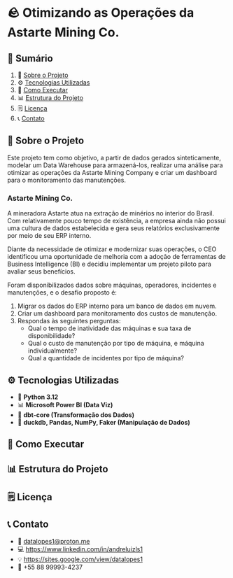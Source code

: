 # 🪨 Otimizando as Operações da Astarte Mining Co. 

## 📜 Sumário
1. 📌 [Sobre o Projeto](#-sobre-o-projeto)
2. ⚙️ [Tecnologias Utilizadas](#️-tecnologias-utilizadas)
3. 🚀 [Como Executar](#-como-executar)
4. 📊 [Estrutura do Projeto](#-estrutura-do-projeto)
5. 🗒️ [Licença](#️-licença)
6. 📞 [Contato](#-contato)

## 📌 Sobre o Projeto

Este projeto tem como objetivo, a partir de dados gerados sinteticamente, modelar um Data Warehouse para armazená-los, realizar uma análise para otimizar as operações da Astarte Mining Company e criar um dashboard para o monitoramento das manutenções.

### Astarte Mining Co.
A mineradora Astarte atua na extração de minérios no interior do Brasil. Com relativamente pouco tempo de existência, a empresa ainda não possui uma cultura de dados estabelecida e gera seus relatórios exclusivamente por meio de seu ERP interno.

Diante da necessidade de otimizar e modernizar suas operações, o CEO identificou uma oportunidade de melhoria com a adoção de ferramentas de Business Intelligence (BI) e decidiu implementar um projeto piloto para avaliar seus benefícios.

Foram disponibilizados dados sobre máquinas, operadores, incidentes e manutenções, e o desafio proposto é:

1. Migrar os dados do ERP interno para um banco de dados em nuvem.
2. Criar um dashboard para monitoramento dos custos de manutenção.
3. Respondas às seguintes perguntas:
    - Qual o tempo de inatividade das máquinas e sua taxa de disponibilidade?
    - Qual o custo de manutenção por tipo de máquina, e máquina individualmente?
    - Qual a quantidade de incidentes por tipo de máquina?

## ⚙️ Tecnologias Utilizadas
- 🐍 **Python 3.12**
- 📊 **Microsoft Power BI (Data Viz)**
- 🎲 **dbt-core (Transformação dos Dados)**
- 🦆 **duckdb, Pandas, NumPy, Faker (Manipulação de Dados)**

## 🚀 Como Executar

## 📊 Estrutura do Projeto

## 🗒️ Licença

## 📞 Contato
- 📩 datalopes1@proton.me
- 💻 https://www.linkedin.com/in/andreluizls1
- 💡 https://sites.google.com/view/datalopes1
- 📲 +55 88 99993-4237